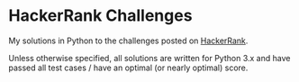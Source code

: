 HackerRank Challenges
=====================

My solutions in Python to the challenges posted on [HackerRank](http://www.hackerrank.com).

Unless otherwise specified, all solutions are written for Python 3.x and have passed all test cases / have an optimal (or nearly optimal) score.